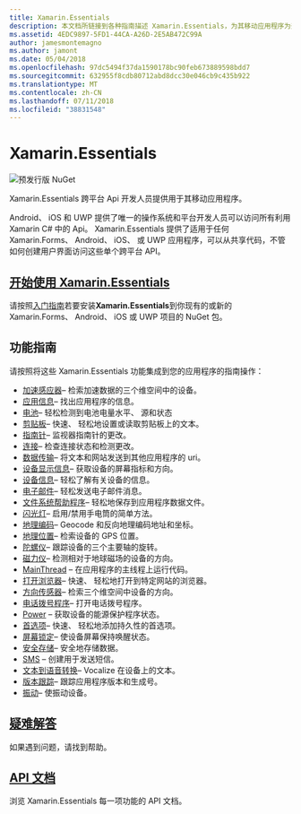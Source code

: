 ```yaml
---
title: Xamarin.Essentials
description: 本文档所链接到各种指南描述 Xamarin.Essentials，为其移动应用程序为开发人员提供了跨平台 Api。
ms.assetid: 4EDC9897-5FD1-44CA-A26D-2E5AB472C99A
author: jamesmontemagno
ms.author: jamont
ms.date: 05/04/2018
ms.openlocfilehash: 97dc5494f37da1590178bc90feb673889598bdd7
ms.sourcegitcommit: 632955f8cdb80712abd8dcc30e046cb9c435b922
ms.translationtype: MT
ms.contentlocale: zh-CN
ms.lasthandoff: 07/11/2018
ms.locfileid: "38831548"
---
```

# <a name="xamarinessentials"></a>Xamarin.Essentials

![预发行版 NuGet](~/media/shared/pre-release.png)

Xamarin.Essentials 跨平台 Api 开发人员提供用于其移动应用程序。

Android、 iOS 和 UWP 提供了唯一的操作系统和平台开发人员可以访问所有利用 Xamarin C# 中的 Api。 Xamarin.Essentials 提供了适用于任何 Xamarin.Forms、 Android、 iOS、 或 UWP 应用程序，可以从共享代码，不管如何创建用户界面访问这些单个跨平台 API。

## <a name="get-started-with-xamarinessentialsget-startedmdcontextxamarinxamarin-forms"></a>[开始使用 Xamarin.Essentials](get-started.md?context=xamarin/xamarin-forms)

请按照[入门指南](get-started.md)若要安装**Xamarin.Essentials**到你现有的或新的 Xamarin.Forms、 Android、 iOS 或 UWP 项目的 NuGet 包。

## <a name="feature-guides"></a>功能指南

请按照将这些 Xamarin.Essentials 功能集成到您的应用程序的指南操作：

* [加速感应器](accelerometer.md?context=xamarin/xamarin-forms)– 检索加速数据的三个维空间中的设备。
* [应用信息](app-information.md?context=xamarin/xamarin-forms)– 找出应用程序的信息。
* [电池](battery.md?context=xamarin/xamarin-forms)– 轻松检测到电池电量水平、 源和状态
* [剪贴板](clipboard.md?context=xamarin/xamarin-forms)– 快速、 轻松地设置或读取剪贴板上的文本。
* [指南针](compass.md?context=xamarin/xamarin-forms)– 监视器指南针的更改。
* [连接](connectivity.md?context=xamarin/xamarin-forms)– 检查连接状态和检测更改。
* [数据传输](data-transfer.md?context=xamarin/xamarin-forms)– 将文本和网站发送到其他应用程序的 uri。
* [设备显示信息](device-display.md?context=xamarin/xamarin-forms)– 获取设备的屏幕指标和方向。
* [设备信息](device-information.md?context=xamarin/xamarin-forms)– 轻松了解有关设备的信息。
* [电子邮件](email.md?context=xamarin/xamarin-forms)– 轻松发送电子邮件消息。
* [文件系统帮助程序](file-system-helpers.md?context=xamarin/xamarin-forms)– 轻松地保存到应用程序数据文件。
* [闪光灯](flashlight.md?context=xamarin/xamarin-forms)– 启用/禁用手电筒的简单方法。
* [地理编码](geocoding.md?context=xamarin/xamarin-forms)– Geocode 和反向地理编码地址和坐标。
* [地理位置](geolocation.md?context=xamarin/xamarin-forms)– 检索设备的 GPS 位置。
* [陀螺仪](gyroscope.md?context=xamarin/xamarin-forms)– 跟踪设备的三个主要轴的旋转。
* [磁力仪](magnetometer.md?context=xamarin/xamarin-forms)– 检测相对于地球磁场的设备的方向。
* [MainThread](main-thread.md?content=xamarin/xamarin-forms) – 在应用程序的主线程上运行代码。 
* [打开浏览器](open-browser.md?context=xamarin/xamarin-forms)– 快速、 轻松地打开到特定网站的浏览器。
* [方向传感器](orientation-sensor.md?context=xamarin/xamarin-forms)– 检索三个维空间中设备的方向。
* [电话拨号程序](phone-dialer.md?context=xamarin/xamarin-forms)– 打开电话拨号程序。
* [Power](power.md?context=xamarin/xamarin-forms) – 获取设备的能源保护程序状态。
* [首选项](preferences.md?context=xamarin/xamarin-forms)– 快速、 轻松地添加持久性的首选项。
* [屏幕锁定](screen-lock.md?context=xamarin/xamarin-forms)– 使设备屏幕保持唤醒状态。
* [安全存储](secure-storage.md?context=xamarin/xamarin-forms)– 安全地存储数据。
* [SMS](sms.md?context=xamarin/xamarin-forms) – 创建用于发送短信。
* [文本到语音转换](text-to-speech.md?context=xamarin/xamarin-forms)– Vocalize 在设备上的文本。
* [版本跟踪](version-tracking.md?context=xamarin/xamarin-forms)– 跟踪应用程序版本和生成号。
* [振动](vibrate.md?context=xamarin/xamarin-forms)– 使振动设备。

## <a name="troubleshootingtroubleshootingmdcontextxamarinxamarin-forms"></a>[疑难解答](troubleshooting.md?context=xamarin/xamarin-forms)

如果遇到问题，请找到帮助。

## <a name="api-documentationxrefxamarinessentials"></a>[API 文档](xref:Xamarin.Essentials)

浏览 Xamarin.Essentials 每一项功能的 API 文档。
